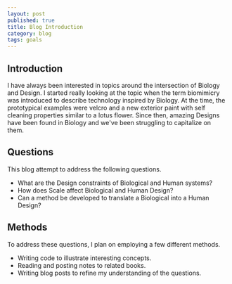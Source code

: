 ```yaml
---
layout: post
published: true
title: Blog Introduction
category: blog
tags: goals
---
```

## Introduction

I have always been interested in topics around the intersection of Biology and Design. I started really looking at the topic when the term biomimicry was introduced to describe technology inspired by Biology.  At the time, the prototypical examples were velcro and a new exterior paint with self cleaning properties similar to a lotus flower. Since then, amazing Designs have been found in Biology and we've been struggling to capitalize on them.

## Questions

This blog attempt to address the following questions.

* What are the Design constraints of Biological and Human systems?
* How does Scale affect Biological and Human Design?
* Can a method be developed to translate a Biological into a Human Design?

## Methods

To address these questions, I plan on employing a few different methods.

* Writing code to illustrate interesting concepts.
* Reading and posting notes to related books.
* Writing blog posts to refine my understanding of the questions. 